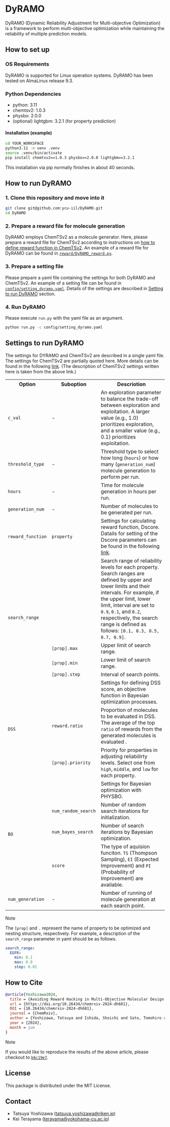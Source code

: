 # DyRAMO

DyRAMO (Dynamic Reliability Adjustment for Multi-objective Optimization) is a framework to perform multi-objective optimization while maintaining the reliability of multiple prediction models.

## How to set up

### OS Requirements

DyRAMO is supported for Linux operation systems.
DyRAMO has been tested on AlmaLinux release 9.3. 

### Python Dependencies

- python: 3.11
- chemtsv2: 1.0.3
- physbo: 2.0.0
- (optional) lightgbm: 3.2.1 (for property prediction)

#### Installation (example)

```bash
cd YOUR_WORKSPACE
python3.11 -m venv .venv
source .venv/bin/activate
pip install chemtsv2==1.0.3 physbo==2.0.0 lightgbm==3.2.1
```
This installation via pip normally finishes in about 40 seconds.

## How to run DyRAMO

### 1. Clone this repository and move into it

```bash
git clone git@github.com:ycu-iil/DyRAMO.git
cd DyRAMO
```

### 2. Prepare a reward file for molecule generation

DyRAMO employs ChemTSv2 as a molecule generator.
Here, please prepare a reward file for ChemTSv2 according to instructions on [how to define reward function in ChemTSv2](https://github.com/molecule-generator-collection/ChemTSv2/blob/c61abbc702b914a76e076d87d416cdc67d3fd517/reward/README.md).
An example of a reward file for DyRAMO can be found in [`reward/DyRAMO_reward.py`](https://github.com/ycu-iil/DyRAMO/blob/main/reward/DyRAMO_reward.py).

### 3. Prepare a setting file

Please prepare a yaml file containing the settings for both DyRAMO and ChemTSv2.
An example of a setting file can be found in [`config/setting_dyramo.yaml`](https://github.com/ycu-iil/DyRAMO/blob/main/config/setting_dyramo.yaml).
Details of the settings are described in [Setting to run DyRAMO](#settings-to-run-dyramo) section.

### 4. Run DyRAMO

Please execute `run.py` with the yaml file as an argument.
```bash
python run.py -c config/setting_dyramo.yaml
```

## Settings to run DyRAMO

The settings for DYRAMO and ChemTSv2 are described in a single yaml file.
The settings for ChemTSv2 are partially quoted here.
More details can be found in the following [link](https://github.com/molecule-generator-collection/ChemTSv2/blob/c61abbc702b914a76e076d87d416cdc67d3fd517/README.md#support-optionfunction-pushpin).
(The description of ChemTSv2 settings written here is taken from the above link.)

<table>
    <tr>
        <th>Option</th>
        <th>Suboption</th>
        <th>Descriotion</th>
    </tr>
    <tr>
        <td rowspan="1"><code>c_val</code></td>
        <td>-</td>
        <td>An exploration parameter to balance the trade-off between exploration and exploitation. A larger value (e.g., 1.0) prioritizes exploration, and a smaller value (e.g., 0.1) prioritizes exploitation.</td>
    </tr>
    <tr>
        <td rowspan="1"><code>threshold_type</code></td>
        <td>-</td>
        <td>Threshold type to select how long (<code>hours</code>) or how many (<code>generation_num</code>) molecule generation to perform per run.</td>
    </tr>
    <tr>
        <td rowspan="1"><code>hours</code></td>
        <td>-</td>
        <td>Time for molecule generation in hours per run.</td>
    </tr>
    <tr>
        <td rowspan="1"><code>generation_num</code></td>
        <td>-</td>
        <td>Number of molecules to be generated per run.</td>
    </tr>
    <tr>
        <td rowspan="1"><code>reward_function</code></td>
        <td><code>property</code></td>
        <td>Settings for calculating reward function, Dscore. Datails for setting of the Dscore parameters can be found in the following <a href="https://github.com/molecule-generator-collection/ChemTSv2/blob/c61abbc702b914a76e076d87d416cdc67d3fd517/doc/multiobjective_optimization_using_dscore.md#how-to-adjust-dscore-paramaters" >link</a>.</td>
    </tr>
    <tr>
        <td rowspan="4"><code>search_range</code></td>
        <td></td>
        <td>Search range of reliability levels for each property. Search ranges are defined by upper and lower limits and their intervals. For example, if the upper limit, lower limit, interval  are set to <code>0.9</code>, <code>0.1</code>, and <code>0.2</code>, respectively, the search range is defined as follows: <code>[0.1, 0.3, 0.5, 0.7, 0.9]</code>.</td>
    </tr>
    <tr>
        <td><code>[prop].max</code></td>
        <td>Upper limit of search range.</td>
    </tr>
    <tr>
        <td><code>[prop].min</code></td>
        <td>Lower limit of search range.</td>
    </tr>
    <tr>
        <td><code>[prop].step</code></td>
        <td>Interval of search points.</td>
    </tr>
    <tr>
        <td rowspan="3"><code>DSS</code></td>
        <td></td>
        <td>Settings for defining DSS score, an objective function in Bayesian optimization processes.</td>
    </tr>
    <tr>
        <td><code>reward.ratio</code></td>
        <td>Proportion of molecules to be evaluated in DSS. The average of the top <code>ratio</code> of rewards from the generated molecules is evaluated .</td>
    </tr>
    <tr>
        <td><code>[prop].priority</code></td>
        <td>Priority for properties in adjusting reliabilirty levels. Select one from <code>high</code>, <code>middle</code>,  and <code>low</code> for each property.</td>
    </tr>
    <tr>
        <td rowspan="4"><code>BO</code></td>
        <td></td>
        <td>Settings for Bayesian optimization with PHYSBO.</td>
    </tr>
    <tr>
        <td><code>num_random_search</code></td>
        <td>Number of random search iterations for initialization.</td>
    </tr>
    <tr>
        <td><code>num_bayes_search</code></td>
        <td>Number of search iterations by Bayesian optimization.</td>
    </tr>
    <tr>
        <td><code>score</code></td>
        <td>The type of aquision funciton. <code>TS</code> (Thompson Sampling), <code>EI</code> (Expected Improvement) and <code>PI</code> (Probability of Improvement) are available.</td>
    </tr>
    <tr>
        <td rowspan="1"><code>num_generation</code></td>
        <td>-</td>
        <td>Number of running of molecule generation at each search point.</td>
    </tr>
</table>

> [!NOTE]
> The `[prop]` and `.` represent the name of property to be optimized and nesting structure, respectively.
> For example, a description of the `search_range` parameter in yaml should be as follows.
> ```yaml
> search_range:
>   EGFR:
>     min: 0.1
>     max: 0.9
>     step: 0.01
>  ```


## How to Cite

```bibtex
@article{Yoshizawa2024,
  title = {Avoiding Reward Hacking in Multi-Objective Molecular Design: A Data-Driven Generative Strategy with a Reliable Design Framework},
  url = {https://doi.org/10.26434/chemrxiv-2024-dh681},
  DOI = {10.26434/chemrxiv-2024-dh681},
  journal = {ChemRxiv},
  author = {Yoshizawa, Tatsuya and Ishida, Shoichi and Sato, Tomohiro and Ohta, Masateru and Honma, Teruki and Terayama, Kei},
  year = {2024},
  month = jun
}
```
> [!NOTE]
> If you would like to reproduce the results of the above article, please checkout to [`b6c19e7`](https://github.com/ycu-iil/DyRAMO/tree/b6c19e72d4351c8e26b2decfd36ddf3a862e0d3f).


## License

This package is distributed under the MIT License.

## Contact

- Tatsuya Yoshizawa (tatsuya.yoshizawa@riken.jp)
- Kei Terayama (terayama@yokohama-cu.ac.jp)
